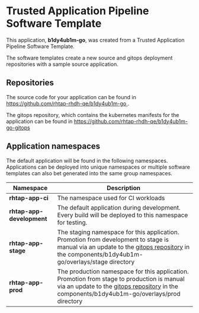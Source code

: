 # Trusted Application Pipeline Software Template

This application, **b1dy4ub1m-go**, was created from a Trusted Application Pipeline Software Template.

The software templates create a new source and gitops deployment repositories with a sample source application. 

## Repositories

The source code for your application can be found in [https://github.com/rhtap-rhdh-qe/b1dy4ub1m-go ](https://github.com/rhtap-rhdh-qe/b1dy4ub1m-go ).
 
The gitops repository, which contains the kubernetes manifests for the application can be found in 
[https://github.com/rhtap-rhdh-qe/b1dy4ub1m-go-gitops ](https://github.com/rhtap-rhdh-qe/b1dy4ub1m-go-gitops ) 

## Application namespaces 

The default application will be found in the following namespaces. Applications can be deployed into unique namespaces or multiple software templates can also bet generated into the same group namespaces.  

|  Namespace   |  Description   |  
| -------- | -------- |
| **rhtap-app-ci** | The namespace used for CI workloads |
| **rhtap-app-development** | The default application during development. Every build will be deployed to this namespace for testing. |
| **rhtap-app-stage** | The staging namespace for this application. Promotion from development to stage is manual via an update to the [gitops repository](https://github.com/rhtap-rhdh-qe/b1dy4ub1m-go-gitops ) in the components/b1dy4ub1m-go/overlays/stage directory |
| **rhtap-app-prod** | The production namespace for this application. Promotion from stage to production is manual via an update to the [gitops repository](https://github.com/rhtap-rhdh-qe/b1dy4ub1m-go-gitops ) in the components/b1dy4ub1m-go/overlays/prod directory |